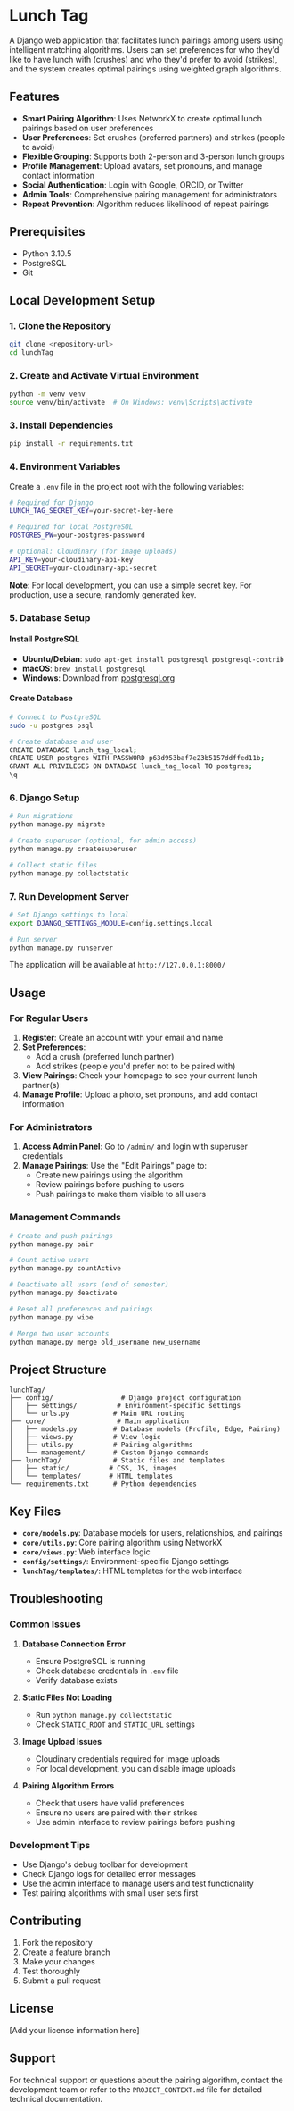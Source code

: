 # Lunch Tag

A Django web application that facilitates lunch pairings among users using intelligent matching algorithms. Users can set preferences for who they'd like to have lunch with (crushes) and who they'd prefer to avoid (strikes), and the system creates optimal pairings using weighted graph algorithms.

## Features

- **Smart Pairing Algorithm**: Uses NetworkX to create optimal lunch pairings based on user preferences
- **User Preferences**: Set crushes (preferred partners) and strikes (people to avoid)
- **Flexible Grouping**: Supports both 2-person and 3-person lunch groups
- **Profile Management**: Upload avatars, set pronouns, and manage contact information
- **Social Authentication**: Login with Google, ORCID, or Twitter
- **Admin Tools**: Comprehensive pairing management for administrators
- **Repeat Prevention**: Algorithm reduces likelihood of repeat pairings

## Prerequisites

- Python 3.10.5
- PostgreSQL
- Git

## Local Development Setup

### 1. Clone the Repository

```bash
git clone <repository-url>
cd lunchTag
```

### 2. Create and Activate Virtual Environment

```bash
python -m venv venv
source venv/bin/activate  # On Windows: venv\Scripts\activate
```

### 3. Install Dependencies

```bash
pip install -r requirements.txt
```

### 4. Environment Variables

Create a `.env` file in the project root with the following variables:

```bash
# Required for Django
LUNCH_TAG_SECRET_KEY=your-secret-key-here

# Required for local PostgreSQL
POSTGRES_PW=your-postgres-password

# Optional: Cloudinary (for image uploads)
API_KEY=your-cloudinary-api-key
API_SECRET=your-cloudinary-api-secret
```

**Note**: For local development, you can use a simple secret key. For production, use a secure, randomly generated key.

### 5. Database Setup

#### Install PostgreSQL
- **Ubuntu/Debian**: `sudo apt-get install postgresql postgresql-contrib`
- **macOS**: `brew install postgresql`
- **Windows**: Download from [postgresql.org](https://www.postgresql.org/download/windows/)

#### Create Database
```bash
# Connect to PostgreSQL
sudo -u postgres psql

# Create database and user
CREATE DATABASE lunch_tag_local;
CREATE USER postgres WITH PASSWORD p63d953baf7e23b5157ddffed11b;
GRANT ALL PRIVILEGES ON DATABASE lunch_tag_local TO postgres;
\q
```

### 6. Django Setup

```bash
# Run migrations
python manage.py migrate

# Create superuser (optional, for admin access)
python manage.py createsuperuser

# Collect static files
python manage.py collectstatic
```

### 7. Run Development Server

```bash
# Set Django settings to local
export DJANGO_SETTINGS_MODULE=config.settings.local

# Run server
python manage.py runserver
```

The application will be available at `http://127.0.0.1:8000/`

## Usage

### For Regular Users

1. **Register**: Create an account with your email and name
2. **Set Preferences**: 
   - Add a crush (preferred lunch partner)
   - Add strikes (people you'd prefer not to be paired with)
3. **View Pairings**: Check your homepage to see your current lunch partner(s)
4. **Manage Profile**: Upload a photo, set pronouns, and add contact information

### For Administrators

1. **Access Admin Panel**: Go to `/admin/` and login with superuser credentials
2. **Manage Pairings**: Use the "Edit Pairings" page to:
   - Create new pairings using the algorithm
   - Review pairings before pushing to users
   - Push pairings to make them visible to all users

### Management Commands

```bash
# Create and push pairings
python manage.py pair

# Count active users
python manage.py countActive

# Deactivate all users (end of semester)
python manage.py deactivate

# Reset all preferences and pairings
python manage.py wipe

# Merge two user accounts
python manage.py merge old_username new_username
```

## Project Structure

```
lunchTag/
├── config/                 # Django project configuration
│   ├── settings/          # Environment-specific settings
│   └── urls.py           # Main URL routing
├── core/                  # Main application
│   ├── models.py         # Database models (Profile, Edge, Pairing)
│   ├── views.py          # View logic
│   ├── utils.py          # Pairing algorithms
│   └── management/       # Custom Django commands
├── lunchTag/             # Static files and templates
│   ├── static/          # CSS, JS, images
│   └── templates/       # HTML templates
└── requirements.txt      # Python dependencies
```

## Key Files

- **`core/models.py`**: Database models for users, relationships, and pairings
- **`core/utils.py`**: Core pairing algorithm using NetworkX
- **`core/views.py`**: Web interface logic
- **`config/settings/`**: Environment-specific Django settings
- **`lunchTag/templates/`**: HTML templates for the web interface

## Troubleshooting

### Common Issues

1. **Database Connection Error**
   - Ensure PostgreSQL is running
   - Check database credentials in `.env` file
   - Verify database exists

2. **Static Files Not Loading**
   - Run `python manage.py collectstatic`
   - Check `STATIC_ROOT` and `STATIC_URL` settings

3. **Image Upload Issues**
   - Cloudinary credentials required for image uploads
   - For local development, you can disable image uploads

4. **Pairing Algorithm Errors**
   - Check that users have valid preferences
   - Ensure no users are paired with their strikes
   - Use admin interface to review pairings before pushing

### Development Tips

- Use Django's debug toolbar for development
- Check Django logs for detailed error messages
- Use the admin interface to manage users and test functionality
- Test pairing algorithms with small user sets first

## Contributing

1. Fork the repository
2. Create a feature branch
3. Make your changes
4. Test thoroughly
5. Submit a pull request

## License

[Add your license information here]

## Support

For technical support or questions about the pairing algorithm, contact the development team or refer to the `PROJECT_CONTEXT.md` file for detailed technical documentation.
